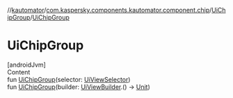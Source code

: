 //[kautomator](../../index.md)/[com.kaspersky.components.kautomator.component.chip](../index.md)/[UiChipGroup](index.md)/[UiChipGroup](-ui-chip-group.md)



# UiChipGroup  
[androidJvm]  
Content  
fun [UiChipGroup](-ui-chip-group.md)(selector: [UiViewSelector](../../com.kaspersky.components.kautomator.component.common.builders/-ui-view-selector/index.md))  
fun [UiChipGroup](-ui-chip-group.md)(builder: [UiViewBuilder](../../com.kaspersky.components.kautomator.component.common.builders/-ui-view-builder/index.md).() -> [Unit](https://kotlinlang.org/api/latest/jvm/stdlib/kotlin/-unit/index.html))  



